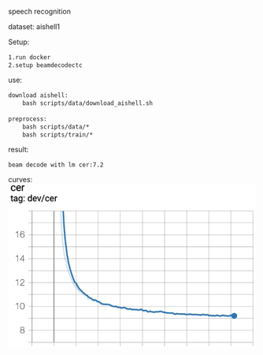 speech recognition

dataset: aishell1 

Setup:

    1.run docker 
    2.setup beamdecodectc
    
use:

    download aishell:
        bash scripts/data/download_aishell.sh
        
    preprocess:
        bash scripts/data/*
        bash scripts/train/*
        
result:

    beam decode with lm cer:7.2 

curves:
    ![dev](/images/1563870010489.jpg)
